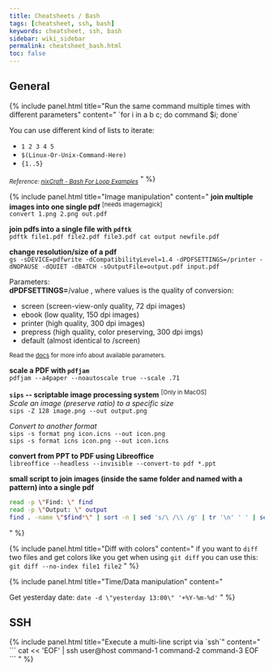 ```yaml
---
title: Cheatsheets / Bash
tags: [cheatsheet, ssh, bash]
keywords: cheatsheet, ssh, bash
sidebar: wiki_sidebar
permalink: cheatsheet_bash.html
toc: false
---
```


## General

<div class="panel-group">
<!--  panel -->
{% include panel.html
title="Run the same command multiple times with different parameters"
content="
`for i in a b c; do command $i; done`

You can use different kind of lists to iterate:

* `1 2 3 4 5`
* `$(Linux-Or-Unix-Command-Here)`
* `{1..5}`  

<sub>*Reference: [nixCraft - Bash For Loop Examples](https://www.cyberciti.biz/faq/bash-for-loop/)*</sub>
" %}
<!-- end -->
<!--  panel -->
{% include panel.html
title="Image manipulation"
content="
**join multiple images into one single pdf** <sup>[needs imagemagick]</sup>  
`convert 1.png 2.png out.pdf`


**join pdfs into a single file with `pdftk`**  
`pdftk file1.pdf file2.pdf file3.pdf cat output newfile.pdf`


**change resolution/size of a pdf**  
`gs -sDEVICE=pdfwrite -dCompatibilityLevel=1.4 -dPDFSETTINGS=/printer -dNOPAUSE -dQUIET -dBATCH -sOutputFile=output.pdf input.pdf`

Parameters:  
**dPDFSETTINGS=**/value , where values is the quality of conversion:  

* screen (screen-view-only quality, 72 dpi images)
* ebook (low quality, 150 dpi images)
* printer (high quality, 300 dpi images)
* prepress (high quality, color preserving, 300 dpi imgs)
* default (almost identical to /screen)

 <sup>Read the [docs](http://milan.kupcevic.net/ghostscript-ps-pdf/) for more info about available parameters.</sup>


**scale a PDF with `pdfjam`**  
`pdfjam --a4paper --noautoscale true --scale .71`  


**`sips` -- scriptable image processing system** <sup>[Only in MacOS]</sup>  
*Scale an image (preserve ratio) to a specific size*  
`sips -Z 128 image.png --out output.png`

*Convert to another format*  
`sips -s format png icon.icns --out icon.png`  
`sips -s format icns icon.png --out icon.icns`  


**convert from PPT to PDF using Libreoffice**  
`libreoffice --headless --invisible --convert-to pdf *.ppt`


**small script to join images (inside the same folder and named with a pattern) into a single pdf**  

```bash
read -p \"Find: \" find  
read -p \"Output: \" output
find . -name \"$find*\" | sort -n | sed 's/\ /\\ /g' | tr '\n' ' ' | sed 's/$/\ '$output'.pdf/' | xargs convert -compress jpeg

```

" %}
<!-- end -->
{% include panel.html
title="Diff with colors"
content="
if you want to `diff` two files and get colors like you get when using `git diff` you can use this:  
`git diff --no-index file1 file2`
" %}
<!-- end -->
<!--  panel -->
{% include panel.html
title="Time/Data manipulation"
content="

Get yesterday date: `date -d \"yesterday 13:00\" '+%Y-%m-%d'`
" %}
<!-- end -->
</div>

## SSH

<div class="panel-group">
<!--  panel -->
{% include panel.html
title="Execute a multi-line script via `ssh`"
content="
```
cat << 'EOF' | ssh user@host
command-1
command-2
command-3
EOF
```
" %}
<!-- end -->
</div>
